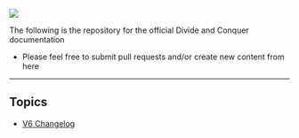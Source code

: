 
![](https://i.imgur.com/bgYdoLw.png)

The following is the repository for the official Divide and Conquer documentation
* Please feel free to submit pull requests and/or create new content from here
-----------------

## Topics

* [V6 Changelog](./V6-Changelog)